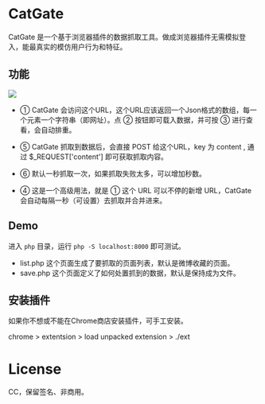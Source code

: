 # CatGate


CatGate 是一个基于浏览器插件的数据抓取工具。做成浏览器插件无需模拟登入，能最真实的模仿用户行为和特征。

## 功能

![](http://ww1.sinaimg.cn/large/40dfde6fgy1fh03e5duyoj20jq0i40tz.jpg)

- ① CatGate 会访问这个URL，这个URL应该返回一个Json格式的数组，每一个元素一个字符串（即网址）。点 ② 按钮即可载入数据，并可按 ③ 进行查看，会自动排重。
- ⑤ CatGate 抓取到数据后，会直接 POST 给这个URL，key 为 content , 通过 $_REQUEST['content'] 即可获取抓取内容。

- ⑥ 默认一秒抓取一次，如果抓取失败太多，可以增加秒数。

- ④ 这是一个高级用法，就是 ① 这个 URL 可以不停的新增 URL，CatGate 会自动每隔一秒（可设置）去抓取并合并进来。


## Demo

进入 `php` 目录，运行 `php -S localhost:8000` 即可测试。

- list.php 这个页面生成了要抓取的页面列表，默认是微博收藏的页面。
- save.php 这个页面定义了如何处置抓到的数据，默认是保持成为文件。


## 安装插件

如果你不想或不能在Chrome商店安装插件，可手工安装。

chrome > extentsion > load unpacked extension > ./ext


# License

CC，保留签名、非商用。


